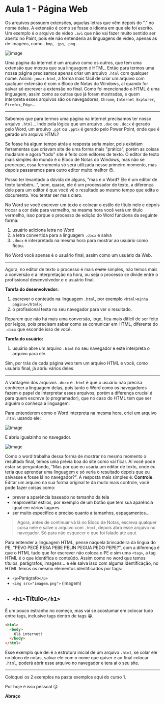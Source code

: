 # Aula 1 - Página Web

Os arquivos possuem extensões, aquelas letras que vêm depois do "." no nome deles. A extensão é como se fosse o idioma em que ele foi escrito. Um exemplo é o arquivo de vídeo `.avi` que não vai fazer muito sentido ser aberto no Paint, pois ele não entenderia as linguagens de vídeo, apenas as de imagens, como `.bmp`, `.jpg`, `.png`...

![image](https://user-images.githubusercontent.com/27368585/98619978-162e8480-22e3-11eb-968c-7fe33216fb82.png)

Uma página da internet é um arquivo como os outros, que tem uma extensão que mostra que sua linguagem é HTML. Então para termos uma nossa página precisamos apenas criar um arquivo `.html` com qualquer nome. Assim: `jomar.html`, a forma mais fácil de criar um arquivo com qualquer extensão é com o Bloco de Notas do Windows, aí quando for salvar só excrever a extensão no final. Como foi mencionado o HTML é uma linguagem, assim como as outras que já foram mostradas, e quem interpreta esses arquivos são os navegadores, `Chrome`, `Internet Explorer`, `Firefox`, `Edge`...

---

Sabemos que para termos uma página na internet precisamos ter nosso arquivo `.html`... Indo pela lógica que um arquivo `.doc` ou `.docx` é gerado pelo Word, um arquivo `.ppt` ou `.pptx` é gerado pelo Power Point, onde que é gerado um arquivo HTML?

Se fosse há algum tempo atrás a resposta seria maior, pois existiam ferramentas que criavam site de uma forma mais "prática", porém as coisas mudaram e agora "todo" site é feito com editores de texto. O editor de texto mais simples do mundo é o Bloco de Notas do Windows, mas não se preocupe, essa ferramenta só será utilizada nesse primeiro momento, mas depois passaremos para outro editor muito melhor 😉.

Posso ter levantado a dúvida de alguns, "mas e o Word? Ele é um editor de texto também...", bom, quase, ele é um processador de texto, a diferença dele para um editor é que você vê o resultado ao mesmo tempo que edita o documento. Vou tentar ser mais claro.

No Word se você escrever um texto e colocar o estilo de título nele e depois trocar a cor dele para vermelho, na mesma hora você verá um título vermelho, isso porque o processo de edição do Word funciona da seguinte forma:

1. usuário adiciona letra no Word
2. a letra convertida para a linguagem `.docx` e salva
3. `.docx` é interpretado na mesma hora para mostrar ao usuário como ficou.

No Word você apenas é o usuário final, assim como um usuário da Web.

---

Agora, no editor de texto o processo é mais <s>chato</s> simples, não temos mais a conversão e a interpretação na hora, ou seja o processo se divide entre o profissional desenvolvedor e o usuário final.

**Tarefa do desenvolvedor:**

1. escrever o conteúdo na linguagem `.html`, por exemplo `<html>minha página</html>`;
2. o profissional testa no seu navegador para ver o resultado.

Reparem que não há mais uma conversão, logo, fica mais difícil de ser feito por leigos, pois precisam saber como se comunicar em HTML, diferente do `.docx` que esconde isso de você.

**Tarefa do usuário:**

1. usuário abre um arquivo `.html` no seu navegador e este interpreta o arquivo para ele.

Sim, por trás de cada página web tem um arquivo HTML e você, como usuário final, já abriu vários deles.

---

A vantagem dos arquivos `.docx` e `.html` é que o usuário não precisa conhecer a linguagem delas, pois tanto o Word como os navegadores fazem o papel de interpretar esses arquivos, porém a diferença crucial é para quem escreve (o programador), que no caso do HTML tem que ser alguém o conheça a linguagem.

Para entenderem como o Word interpreta na mesma hora, criei um arquivo `.html` usando ele:

![image](https://user-images.githubusercontent.com/27368585/98623024-99eb6f80-22e9-11eb-808a-0ee0c44a8709.png)

E abriu igualzinho no navegador.

![image](https://user-images.githubusercontent.com/27368585/98623147-d5863980-22e9-11eb-8f98-8e0cb646b58c.png)

Como o word trabalha dessa forma de mostrar no mesmo momento o resultado final, temos uma prévia boa do site como vai ficar. Aí você pode estar se perguntando, "Mas por que eu usaria um editor de texto, onde eu teria que aprendar uma linguagem e só veria o resultado depois que eu salvasse e fosse lá no navegador?". A resposta mais simples é: **Controle**. Editar um arquivo na sua forma original te da muito mais controle, você pode fazer coisas como:

- prever a aparência baseado no tamanho da tela
- reaproveitar estilos, por exemplo de um botão que tem sua aparência igual em vários lugares
- ser muito específico e preciso quanto a tamanhos, espaçamentos...

> Agora, antes de continuar vá lá no Bloco de Notas, escreva qualquer coisa nele e salve o arquivo com `.html`, depois abra esse arquivo no navegador. Só para não esquecer o que foi falado até aqui.

Para entender a linguagem HTML, pense naquela brincadeira da lingua do PE, "PEVO PECÊ PESA PEBE PELIN PEGUA PEDO PEPE?", com a diferença é que o HTML tudo que for escrever não coloca o PE e sim uma `<tag>`, a tag HTML é o que identifica o conteúdo. Assim como no word que temos títulos, parágrafos, imagens... e ele salva isso com alguma identificação, no HTML temos os mesmo elementos identificados por tags:

- `<p>`Parágrafo`</p>`
- `<img src="imagem.png">` (imagem)
- ## `<h1>`Título`</h1>`

É um pouco estranho no começo, mas vai se acostumar em colocar tudo entre tags, inclusive tags dentro de tags 😁.

```html
<html>
  <body>
    Olá internet!
  </body>
</html>
```

Esse exemplo que dei é a estrutura inicial de um arquivo `.html`, se colar ele no bloco de notas, salvar ele com o nome que quiser e ao final colocar `.html`, poderá abrir esse arquivo no navegador e tera aí o seu site.

---

Coloquei os 2 exemplos na pasta exemplos aqui do curso 1.

Por hoje é isso pessoal 😘

**Abraço**
